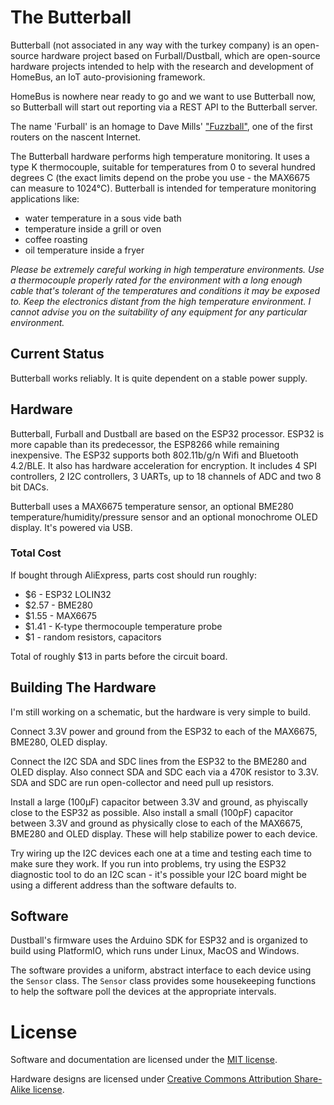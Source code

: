 # The Butterball

Butterball (not associated in any way with the turkey company) is an open-source hardware project based on Furball/Dustball, which are open-source hardware projects intended to help with the research and development of HomeBus, an IoT auto-provisioning framework.

HomeBus is nowhere near ready to go and we want to use Butterball now, so Butterball will start out reporting via a REST API to the Butterball server.

The name 'Furball' is an homage to Dave Mills' ["Fuzzball"](https://en.wikipedia.org/wiki/Fuzzball_router), one of the first routers on the nascent Internet.

The Butterball hardware performs high temperature monitoring. It uses a type K thermocouple, suitable for temperatures from 0 to several hundred degrees C (the exact limits depend on the probe you use - the MAX6675 can measure to 1024°C). Butterball is intended for temperature monitoring applications like:
- water temperature in a sous vide bath
- temperature inside a grill or oven
- coffee roasting
- oil temperature inside a fryer

*Please be extremely careful working in high temperature environments. Use a thermocouple properly rated for the environment with a long enough cable that's tolerant of the temperatures and conditions it may be exposed to. Keep the electronics distant from the high temperature environment. I cannot advise you on the suitability of any equipment for any particular environment.*

## Current Status

Butterball works reliably. It is quite dependent on a stable power supply.

## Hardware

Butterball, Furball and Dustball are based on the ESP32 processor. ESP32 is more capable than its predecessor, the ESP8266 while remaining inexpensive. The ESP32 supports both 802.11b/g/n Wifi and Bluetooth 4.2/BLE. It also has hardware acceleration for encryption. It includes 4 SPI controllers, 2 I2C controllers, 3 UARTs, up to 18 channels of ADC and two 8 bit DACs. 

Butterball uses a MAX6675 temperature sensor, an optional BME280 temperature/humidity/pressure sensor and an optional monochrome OLED display. It's powered via USB.

### Total Cost

If bought through AliExpress, parts cost should run roughly:
- $6 - ESP32 LOLIN32
- $2.57 - BME280
- $1.55 - MAX6675
- $1.41 - K-type thermocouple temperature probe
- $1 - random resistors, capacitors

Total of roughly $13 in parts before the circuit board.

## Building The Hardware

I'm still working on a schematic, but the hardware is very simple to build.

Connect 3.3V power and ground from the ESP32 to each of the MAX6675, BME280, OLED display.

Connect the I2C SDA and SDC lines from the ESP32 to the BME280 and OLED display. Also connect SDA and SDC each via a 470K resistor to 3.3V.  SDA and SDC are run open-collector and need pull up resistors.

Install a large (100µF) capacitor between 3.3V and ground, as phyiscally close to the ESP32 as possible. Also install a small (100pF) capacitor between 3.3V and ground as physically close to each of the MAX6675, BME280 and OLED display. These will help stabilize power to each device.

Try wiring up the I2C devices each one at a time and testing each time to make sure they work. If you run into problems, try using the ESP32 diagnostic tool to do an I2C scan - it's possible your I2C board might be using a different address than the software defaults to.

## Software

Dustball's firmware uses the Arduino SDK for ESP32 and is organized to build using PlatformIO, which runs under Linux, MacOS and Windows.

The software provides a uniform, abstract interface to each device using the `Sensor` class. The `Sensor` class provides some housekeeping functions to help the software poll the devices at the appropriate intervals.

# License

Software and documentation are licensed under the [MIT license](https://romkey.mit-license.org/).

Hardware designs are licensed under [Creative Commons Attribution Share-Alike license](https://creativecommons.org/licenses/by-sa/4.0). 
